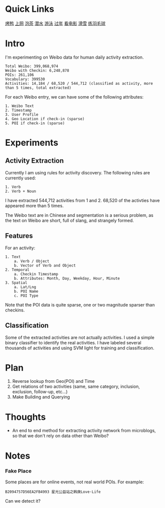 # Quick Links

[烤鸭](/activity/烤鸭)
[上网](/activity/上网)
[泡茶](/activity/泡茶)
[潜水](/activity/潜水)
[游泳](/activity/游泳)
[过年](/activity/过年)
[看电影](/activity/看电影)
[滑雪](/activity/滑雪)
[练羽毛球](/activity/练羽毛球)

# Intro

I'm experimenting on Weibo data for human daily activity extraction.

    Total Weibo: 399,068,974
    Weibo with Checkin: 6,248,878
    POIs: 261,106
    Vocabulary: 399530
    Activities: 14,184 / 68,520 / 544,712 (classified as activity, more than 5 times, total extracted)

For each Weibo entry, we can have some of the following attributes:

    1. Weibo Text
    2. Timestamp
    3. User Profile
    4. Geo Location if check-in (sparse)
    5. POI if check-in (sparse)

# Experiments


## Activity Extraction

Currently I am using rules for activity discovery. The following rules are currently used:

    1. Verb
    2. Verb + Noun

I have extracted 544,712 activities from 1 and 2.
68,520 of the activties have appeared more than 5 times.

The Weibo text are in Chinese and segmentation is a serious problem, as the text on Weibo are short, full of slang, and strangely formed.

## Features

For an activity:

    1. Text
        a. Verb / Object
        b. Vector of Verb and Object
    2. Temporal
        a. Checkin Timestamp
        b. Attributes: Month, Day, Weekday, Hour, Minute
    3. Spatial
        a. Lat/Lng
        b. POI Name
        c. POI Type

Note that the POI data is quite sparse, one or two magnitude sparser than checkins.

## Classification

Some of the extracted activities are not actually activities. I used a simple binary classifier to identify the real activities. I have labeled several thousands of activities and using SVM light for training and classification.

# Plan

1. Reverse lookup from Geo(POI) and Time
1. Get relations of two activities (same, same category, inclusion, exclusion, follow-up, etc...)
1. Make Building and Querying

# Thoughts

+ An end to end method for extracting activity network from microblogs, so that we don't rely on data other than Weibo?

# Notes

### Fake Place

Some places are for online events, not real world POIs. For example:

    B2094757D56EA2FB4993 星光公益站之韩庚Love·Life

Can we detect it?
